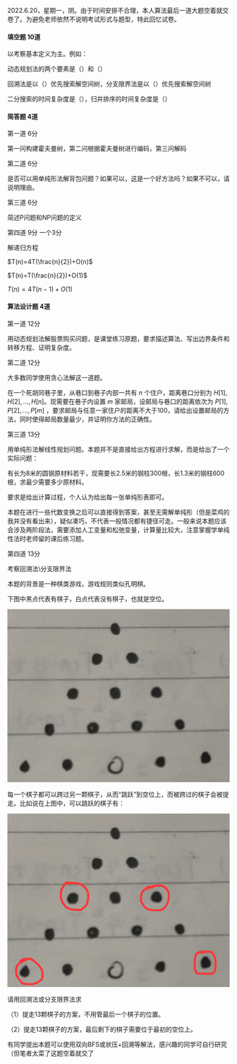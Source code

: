2022.6.20，星期一，阴。由于时间安排不合理，本人算法最后一道大题空着就交卷了。为避免老师依然不说明考试形式与题型，特此回忆试卷。

#### 填空题 10道

以考察基本定义为主。例如：

动态规划法的两个要素是（）和（）

回溯法是以（）优先搜索解空间树，分支限界法是以（）优先搜索解空间树

二分搜索的时间复杂度是（），归并排序的时间复杂度是（）

#### 简答题 4道

第一道 6分

第一问构建霍夫曼树，第二问根据霍夫曼树进行编码，第三问解码

第二道 6分

是否可以用单纯形法解背包问题？如果可以，这是一个好方法吗？如果不可以，请说明理由。

第三道 6分

简述P问题和NP问题的定义

第四道 9分 一个3分

解递归方程

$T(n)=4T(\frac{n}{2})+O(n)$

$T(n)=T(\frac{n}{2})+O(1)$

$T(n)=4T(n-1)+O(1)$

#### 算法设计题 4道

第一道 12分

用动态规划法解股票购买问题，是课堂练习原题，要求描述算法、写出边界条件和转移方程、证明复杂度。

第二道 12分

大多数同学使用贪心法解这一道题。

在一个死胡同巷子里，从巷口到巷子内部一共有 $n$ 个住户，距离巷口分别为 $H[1],H[2],\dots,H[n]$。现需要在巷子内设置 $m$ 家邮局，设邮局与巷口的距离依次为 $P[1],P[2],...,P[m]$ ，要求邮局与任意一家住户的距离不大于100，请给出设置邮局的方法，同时使得邮局数量最少，并证明你方法的正确性。

第三道 13分

用单纯形法解线性规划问题。本题并不是直接给出方程进行求解，而是给出了一个实际问题：

有长为8米的圆钢原材料若干，现需要长2.5米的钢柱300根，长1.3米的钢柱600根，求最少需要多少原材料。

要求是给出计算过程，个人认为给出每一张单纯形表即可。

本题在进行一些代数变换之后可以直接得到答案，甚至无需解单纯形（但是菜鸡的我并没有看出来），疑似凑巧，不代表一般情况都有捷径可走。一般来说本题应该会涉及两阶段法，需要添加人工变量和松弛变量，计算量比较大，注意掌握学单纯性法时老师留的课后练习题。

第四道 13分

考察回溯法\分支限界法

本题的背景是一种棋类游戏，游戏规则类似孔明棋。

下图中黑点代表有棋子，白点代表没有棋子，也就是空位。

![](https://github.com/AutomataZ/TJCS-Course/blob/master/101029_%E7%AE%97%E6%B3%95%E5%88%86%E6%9E%90%E4%B8%8E%E8%AE%BE%E8%AE%A1/doc/exam/2022/%E6%A3%8B%E5%AD%90.png?raw=true)

每一个棋子都可以跨过另一颗棋子，从而“跳跃”到空位上，而被跨过的棋子会被提走。比如说在上图中，可以跳跃的棋子有：

![](https://github.com/AutomataZ/TJCS-Course/blob/master/101029_%E7%AE%97%E6%B3%95%E5%88%86%E6%9E%90%E4%B8%8E%E8%AE%BE%E8%AE%A1/doc/exam/2022/%E8%B7%B3.png?raw=true)

请用回溯法或分支限界法求

（1）提走13颗棋子的方案，不用管最后一个棋子的位置。

（2）提走13颗棋子的方案，最后剩下的棋子需要位于最初的空位上。

有同学提出本题可以使用双向BFS或状压+回溯等解法，感兴趣的同学可自行研究（但笔者太菜了这题空着就交了

